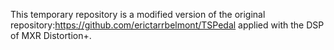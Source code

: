  This temporary repository is a modified version of the original repository:https://github.com/erictarrbelmont/TSPedal applied with the DSP of MXR Distortion+.


